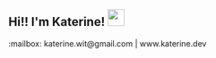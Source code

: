 <h2> Hi!! I'm Katerine! <img src="https://media.giphy.com/media/l17M5uvfc1VosGUUP0/giphy.gif" width="30"></h2>
:mailbox: katerine.wit@gmail.com | www.katerine.dev

